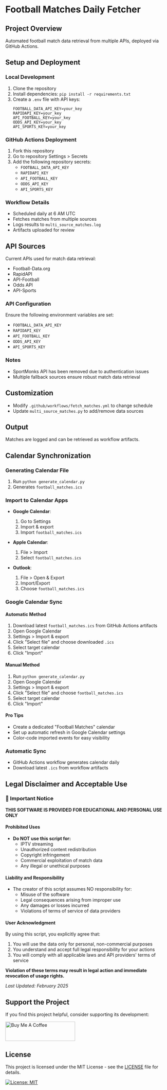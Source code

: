 # Football Matches Daily Fetcher

## Project Overview
Automated football match data retrieval from multiple APIs, deployed via GitHub Actions.

## Setup and Deployment

### Local Development
1. Clone the repository
2. Install dependencies: `pip install -r requirements.txt`
3. Create a `.env` file with API keys:
   ```
   FOOTBALL_DATA_API_KEY=your_key
   RAPIDAPI_KEY=your_key
   API_FOOTBALL_KEY=your_key
   ODDS_API_KEY=your_key
   API_SPORTS_KEY=your_key
   ```

### GitHub Actions Deployment
1. Fork this repository
2. Go to repository Settings > Secrets
3. Add the following repository secrets:
   - `FOOTBALL_DATA_API_KEY`
   - `RAPIDAPI_KEY`
   - `API_FOOTBALL_KEY`
   - `ODDS_API_KEY`
   - `API_SPORTS_KEY`

### Workflow Details
- Scheduled daily at 6 AM UTC
- Fetches matches from multiple sources
- Logs results to `multi_source_matches.log`
- Artifacts uploaded for review

## API Sources

Current APIs used for match data retrieval:
- Football-Data.org
- RapidAPI
- API-Football
- Odds API
- API-Sports

### API Configuration
Ensure the following environment variables are set:
- `FOOTBALL_DATA_API_KEY`
- `RAPIDAPI_KEY`
- `API_FOOTBALL_KEY`
- `ODDS_API_KEY`
- `API_SPORTS_KEY`

### Notes
- SportMonks API has been removed due to authentication issues
- Multiple fallback sources ensure robust match data retrieval

## Customization
- Modify `.github/workflows/fetch_matches.yml` to change schedule
- Update `multi_source_matches.py` to add/remove data sources

## Output
Matches are logged and can be retrieved as workflow artifacts.

## Calendar Synchronization

### Generating Calendar File
1. Run `python generate_calendar.py`
2. Generates `football_matches.ics`

### Import to Calendar Apps
- **Google Calendar**: 
  1. Go to Settings
  2. Import & export
  3. Import `football_matches.ics`

- **Apple Calendar**:
  1. File > Import
  2. Select `football_matches.ics`

- **Outlook**:
  1. File > Open & Export
  2. Import/Export
  3. Choose `football_matches.ics`

### Google Calendar Sync

#### Automatic Method
1. Download latest `football_matches.ics` from GitHub Actions artifacts
2. Open Google Calendar
3. Settings > Import & export
4. Click "Select file" and choose downloaded `.ics`
5. Select target calendar
6. Click "Import"

#### Manual Method
1. Run `python generate_calendar.py`
2. Open Google Calendar
3. Settings > Import & export
4. Click "Select file" and choose `football_matches.ics`
5. Select target calendar
6. Click "Import"

#### Pro Tips
- Create a dedicated "Football Matches" calendar
- Set up automatic refresh in Google Calendar settings
- Color-code imported events for easy visibility

### Automatic Sync
- GitHub Actions workflow generates calendar daily
- Download latest `.ics` from workflow artifacts

## Legal Disclaimer and Acceptable Use

### 🚨 Important Notice

**THIS SOFTWARE IS PROVIDED FOR EDUCATIONAL AND PERSONAL USE ONLY**

#### Prohibited Uses
- **Do NOT use this script for:**
  - IPTV streaming
  - Unauthorized content redistribution
  - Copyright infringement
  - Commercial exploitation of match data
  - Any illegal or unethical purposes

#### Liability and Responsibility
- The creator of this script assumes NO responsibility for:
  - Misuse of the software
  - Legal consequences arising from improper use
  - Any damages or losses incurred
  - Violations of terms of service of data providers

#### User Acknowledgment
By using this script, you explicitly agree that:
1. You will use the data only for personal, non-commercial purposes
2. You understand and accept full legal responsibility for your actions
3. You will comply with all applicable laws and API providers' terms of service

**Violation of these terms may result in legal action and immediate revocation of usage rights.**

*Last Updated: February 2025*

## Support the Project

If you find this project helpful, consider supporting its development:

<a href="https://www.buymeacoffee.com/bert78it" target="_blank"><img src="https://cdn.buymeacoffee.com/buttons/v2/default-yellow.png" alt="Buy Me A Coffee" style="height: 60px !important;width: 217px !important;" ></a>

## License

This project is licensed under the MIT License - see the [LICENSE](LICENSE) file for details.

[![License: MIT](https://img.shields.io/badge/License-MIT-yellow.svg)](https://opensource.org/licenses/MIT)
